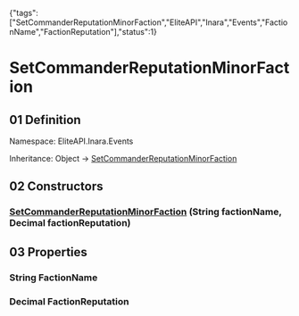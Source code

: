 {"tags":["SetCommanderReputationMinorFaction","EliteAPI","Inara","Events","FactionName","FactionReputation"],"status":1}

# SetCommanderReputationMinorFaction

## 01 Definition

Namespace: <span class='code'>EliteAPI.Inara.Events</span>

Inheritance: <span class='code'>Object</span> → <span class='code'>[SetCommanderReputationMinorFaction](../../../EliteAPI/Inara/Events/SetCommanderReputationMinorFaction.html)</span>

## 02 Constructors

### <span class='code'>[SetCommanderReputationMinorFaction](../../../EliteAPI/Inara/Events/SetCommanderReputationMinorFaction.html)</span> (<span class='code'>String</span> factionName, <span class='code'>Decimal</span> factionReputation)

## 03 Properties

### <span class='code'>String</span> FactionName

### <span class='code'>Decimal</span> FactionReputation

